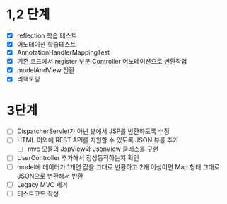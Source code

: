 # 1,2 단계

- [x] reflection 학습 테스트
- [x] 어노테이션 학습테스트
- [x] AnnotationHandlerMappingTest 
- [x] 기존 코드에서 register 부분 Controller 어노테이션으로 변환작업
- [x] modelAndView 전환
- [x] 리팩토링

# 3단계
- [ ] DispatcherServlet가 아닌 뷰에서 JSP를 반환하도록 수정
- [ ] HTML 이외에 REST API를 지원할 수 있도록 JSON 뷰를 추가
    - [ ] mvc 모듈의 JspView와 JsonView 클래스를 구현
- [ ] UserController 추가해서 정상동작하는지 확인
- [ ] model에 데이터가 1개면 값을 그대로 반환하고 2개 이상이면 Map 형태 그대로 JSON으로 변환해서 반환
- [ ] Legacy MVC 제거
- [ ] 테스트코드 작성
